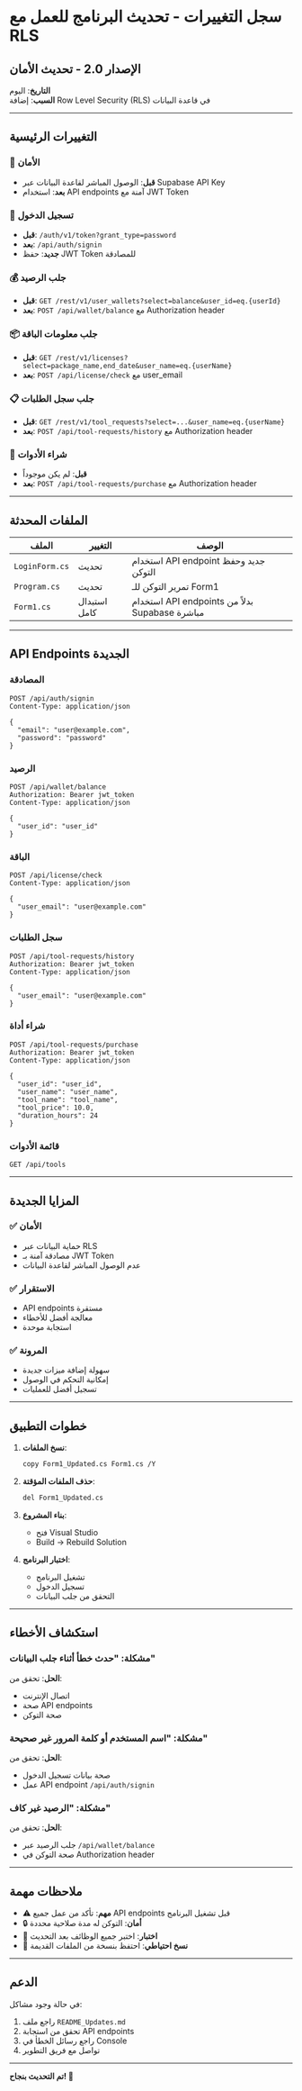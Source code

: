 # سجل التغييرات - تحديث البرنامج للعمل مع RLS

## الإصدار 2.0 - تحديث الأمان
**التاريخ**: اليوم  
**السبب**: إضافة Row Level Security (RLS) في قاعدة البيانات

---

## التغييرات الرئيسية

### 🔐 الأمان
- **قبل**: الوصول المباشر لقاعدة البيانات عبر Supabase API Key
- **بعد**: استخدام API endpoints آمنة مع JWT Token

### 🔄 تسجيل الدخول
- **قبل**: `/auth/v1/token?grant_type=password`
- **بعد**: `/api/auth/signin`
- **جديد**: حفظ JWT Token للمصادقة

### 💰 جلب الرصيد
- **قبل**: `GET /rest/v1/user_wallets?select=balance&user_id=eq.{userId}`
- **بعد**: `POST /api/wallet/balance` مع Authorization header

### 📦 جلب معلومات الباقة
- **قبل**: `GET /rest/v1/licenses?select=package_name,end_date&user_name=eq.{userName}`
- **بعد**: `POST /api/license/check` مع user_email

### 📋 جلب سجل الطلبات
- **قبل**: `GET /rest/v1/tool_requests?select=...&user_name=eq.{userName}`
- **بعد**: `POST /api/tool-requests/history` مع Authorization header

### 🛒 شراء الأدوات
- **قبل**: لم يكن موجوداً
- **بعد**: `POST /api/tool-requests/purchase` مع Authorization header

---

## الملفات المحدثة

| الملف | التغيير | الوصف |
|-------|---------|--------|
| `LoginForm.cs` | تحديث | استخدام API endpoint جديد وحفظ التوكن |
| `Program.cs` | تحديث | تمرير التوكن للـ Form1 |
| `Form1.cs` | استبدال كامل | استخدام API endpoints بدلاً من Supabase مباشرة |

---

## API Endpoints الجديدة

### المصادقة
```http
POST /api/auth/signin
Content-Type: application/json

{
  "email": "user@example.com",
  "password": "password"
}
```

### الرصيد
```http
POST /api/wallet/balance
Authorization: Bearer jwt_token
Content-Type: application/json

{
  "user_id": "user_id"
}
```

### الباقة
```http
POST /api/license/check
Content-Type: application/json

{
  "user_email": "user@example.com"
}
```

### سجل الطلبات
```http
POST /api/tool-requests/history
Authorization: Bearer jwt_token
Content-Type: application/json

{
  "user_email": "user@example.com"
}
```

### شراء أداة
```http
POST /api/tool-requests/purchase
Authorization: Bearer jwt_token
Content-Type: application/json

{
  "user_id": "user_id",
  "user_name": "user_name",
  "tool_name": "tool_name",
  "tool_price": 10.0,
  "duration_hours": 24
}
```

### قائمة الأدوات
```http
GET /api/tools
```

---

## المزايا الجديدة

### ✅ الأمان
- حماية البيانات عبر RLS
- مصادقة آمنة بـ JWT Token
- عدم الوصول المباشر لقاعدة البيانات

### ✅ الاستقرار
- API endpoints مستقرة
- معالجة أفضل للأخطاء
- استجابة موحدة

### ✅ المرونة
- سهولة إضافة ميزات جديدة
- إمكانية التحكم في الوصول
- تسجيل أفضل للعمليات

---

## خطوات التطبيق

1. **نسخ الملفات**:
   ```bash
   copy Form1_Updated.cs Form1.cs /Y
   ```

2. **حذف الملفات المؤقتة**:
   ```bash
   del Form1_Updated.cs
   ```

3. **بناء المشروع**:
   - فتح Visual Studio
   - Build → Rebuild Solution

4. **اختبار البرنامج**:
   - تشغيل البرنامج
   - تسجيل الدخول
   - التحقق من جلب البيانات

---

## استكشاف الأخطاء

### مشكلة: "حدث خطأ أثناء جلب البيانات"
**الحل**: تحقق من:
- اتصال الإنترنت
- صحة API endpoints
- صحة التوكن

### مشكلة: "اسم المستخدم أو كلمة المرور غير صحيحة"
**الحل**: تحقق من:
- صحة بيانات تسجيل الدخول
- عمل API endpoint `/api/auth/signin`

### مشكلة: "الرصيد غير كاف"
**الحل**: تحقق من:
- جلب الرصيد عبر `/api/wallet/balance`
- صحة التوكن في Authorization header

---

## ملاحظات مهمة

- ⚠️ **مهم**: تأكد من عمل جميع API endpoints قبل تشغيل البرنامج
- 🔒 **أمان**: التوكن له مدة صلاحية محددة
- 📱 **اختبار**: اختبر جميع الوظائف بعد التحديث
- 🔄 **نسخ احتياطي**: احتفظ بنسخة من الملفات القديمة

---

## الدعم

في حالة وجود مشاكل:
1. راجع ملف `README_Updates.md`
2. تحقق من استجابة API endpoints
3. راجع رسائل الخطأ في Console
4. تواصل مع فريق التطوير

---

**تم التحديث بنجاح! 🎉**


